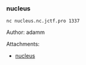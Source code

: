 ### nucleus
```
nc nucleus.nc.jctf.pro 1337
```

Author: adamm


Attachments:
* [nucleus](./public/nucleus)